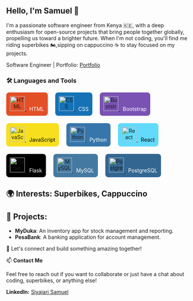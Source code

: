 ## Hello, I'm Samuel 👋

I'm a passionate software engineer from Kenya 🇰🇪, with a deep enthusiasm for open-source projects that bring people together globally, propelling us toward a brighter future. When I'm not coding, you'll find me riding superbikes 🏍️,sipping on cappuccino ☕ to stay focused on my projects.


Software Engineer | Portfolio: [Portfolio](https://portofolio-pearl-five.vercel.app/)

### 🛠️ Languages and Tools

<div style="display: flex; flex-wrap: wrap; gap: 20px; align-items: center;">

  <div style="text-align: center; padding: 10px; background-color: #E34F26; border-radius: 8px;">
    <a href="https://developer.mozilla.org/en-US/docs/Web/HTML">
      <img src="https://cdn.jsdelivr.net/gh/devicons/devicon/icons/html5/html5-original.svg" alt="HTML" width="40" height="40"/>
    </a>
    <span style="color: white; margin-left: 8px;">HTML</span>
  </div>

  <div style="text-align: center; padding: 10px; background-color: #1572B6; border-radius: 8px;">
    <a href="https://developer.mozilla.org/en-US/docs/Web/CSS">
      <img src="https://cdn.jsdelivr.net/gh/devicons/devicon/icons/css3/css3-original.svg" alt="CSS" width="40" height="40"/>
    </a>
    <span style="color: white; margin-left: 8px;">CSS</span>
  </div>

  <div style="text-align: center; padding: 10px; background-color: #7952B3; border-radius: 8px;">
    <a href="https://getbootstrap.com/">
      <img src="https://cdn.jsdelivr.net/gh/devicons/devicon/icons/bootstrap/bootstrap-original.svg" alt="Bootstrap" width="40" height="40"/>
    </a>
    <span style="color: white; margin-left: 8px;">Bootstrap</span>
  </div>

  <div style="text-align: center; padding: 10px; background-color: #F7DF1E; border-radius: 8px;">
    <a href="https://www.javascript.com/">
      <img src="https://cdn.jsdelivr.net/gh/devicons/devicon/icons/javascript/javascript-original.svg" alt="JavaScript" width="40" height="40"/>
    </a>
    <span style="color: black; margin-left: 8px;">JavaScript</span>
  </div>

  <div style="text-align: center; padding: 10px; background-color: #3776AB; border-radius: 8px;">
    <a href="https://www.python.org/">
      <img src="https://cdn.jsdelivr.net/gh/devicons/devicon/icons/python/python-original.svg" alt="Python" width="40" height="40"/>
    </a>
    <span style="color: white; margin-left: 8px;">Python</span>
  </div>

  <div style="text-align: center; padding: 10px; background-color: #61DAFB; border-radius: 8px;">
    <a href="https://reactjs.org/">
      <img src="https://cdn.jsdelivr.net/gh/devicons/devicon/icons/react/react-original.svg" alt="React" width="40" height="40"/>
    </a>
    <span style="color: black; margin-left: 8px;">React</span>
  </div>

  <div style="text-align: center; padding: 10px; background-color: #000000; border-radius: 8px;">
    <a href="https://flask.palletsprojects.com/">
      <img src="https://cdn.jsdelivr.net/gh/devicons/devicon/icons/flask/flask-original.svg" alt="Flask" width="40" height="40"/>
    </a>
    <span style="color: white; margin-left: 8px;">Flask</span>
  </div>

  <div style="text-align: center; padding: 10px; background-color: #4479A1; border-radius: 8px;">
    <a href="https://www.mysql.com/">
      <img src="https://cdn.jsdelivr.net/gh/devicons/devicon/icons/mysql/mysql-original.svg" alt="MySQL" width="40" height="40"/>
    </a>
    <span style="color: white; margin-left: 8px;">MySQL</span>
  </div>

  <div style="text-align: center; padding: 10px; background-color: #336791; border-radius: 8px;">
    <a href="https://www.postgresql.org/">
      <img src="https://cdn.jsdelivr.net/gh/devicons/devicon/icons/postgresql/postgresql-original.svg" alt="PostgreSQL" width="40" height="40"/>
    </a>
    <span style="color: white; margin-left: 8px;">PostgreSQL</span>
  </div>

</div>

 
## 🌍 Interests: Superbikes,  Cappuccino

## 🚀 Projects:
- **MyDuka**: An inventory app for stock management and reporting.
- **PesaBank**: A banking application for account management.
  
🤝 Let's connect and build something amazing together!

📫 **Contact Me**

  Feel free to reach out if you want to collaborate or just have a chat about coding, superbikes, or anything else!

**LinkedIn:** [Siyajari Samuel](https://linkedin.com/in/samuel-siyajari-970365167)

